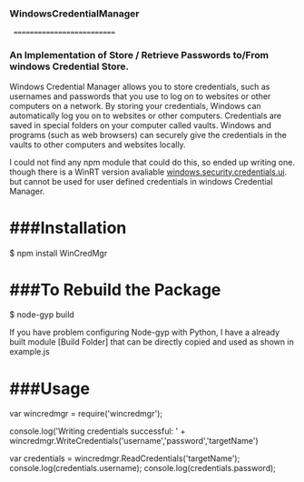 ###  WindowsCredentialManager
     =========================
### An Implementation of Store / Retrieve Passwords to/From windows Credential Store.

Windows Credential Manager allows you to store credentials, such as usernames and passwords that you use to log on to websites or other computers on a network. By storing your credentials, Windows can automatically log you on to websites or other computers. Credentials are saved in special folders on your computer called vaults. Windows and programs (such as web browsers) can securely give the credentials in the vaults to other computers and websites locally.

I could not find any npm module that could do this, so ended up writing one. though there is a WinRT version avaliable [windows.security.credentials.ui](https://www.npmjs.com/package/windows.security.credentials.ui). but cannot be used for user defined credentials in windows Credential Manager.


###Installation
   ============

$ npm install WinCredMgr


###To Rebuild the Package
 =========================

$ node-gyp build

If you have problem configuring Node-gyp with Python, I have a already built module [Build Folder] that can be directly copied and used as shown in example.js

###Usage
   =====

var wincredmgr = require('wincredmgr');

console.log('Writing credentials successful: ' + wincredmgr.WriteCredentials('username','password','targetName')

var credentials = wincredmgr.ReadCredentials('targetName');
console.log(credentials.username);
console.log(credentials.password);
